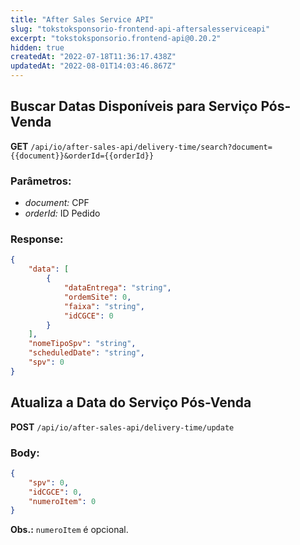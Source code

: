```yaml
---
title: "After Sales Service API"
slug: "tokstoksponsorio-frontend-api-aftersalesserviceapi"
excerpt: "tokstoksponsorio.frontend-api@0.20.2"
hidden: true
createdAt: "2022-07-18T11:36:17.438Z"
updatedAt: "2022-08-01T14:03:46.867Z"
---
```

## Buscar Datas Disponíveis para Serviço Pós-Venda

**GET** `/api/io/after-sales-api/delivery-time/search?document={{document}}&orderId={{orderId}}`

### Parâmetros:
- *document:* CPF
- *orderId:* ID Pedido

### Response:
```json
{
    "data": [
        {
            "dataEntrega": "string",
            "ordemSite": 0,
            "faixa": "string",
            "idCGCE": 0
        }
    ],
	"nomeTipoSpv": "string",
	"scheduledDate": "string", 
    "spv": 0
}
```

## Atualiza a Data do Serviço Pós-Venda

**POST** `/api/io/after-sales-api/delivery-time/update`

### Body:
```json
{
    "spv": 0,
    "idCGCE": 0,
    "numeroItem": 0
}
```

**Obs.:** `numeroItem` é opcional.